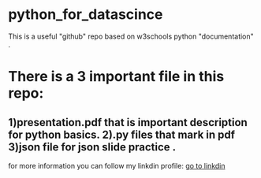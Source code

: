 # python_for_datascince
This is a useful "github" repo based on w3schools python "documentation" .
<h1>There is a 3 important file in this repo:</h1>
<h2>1)presentation.pdf that is important description for python basics. 
2).py files that mark in pdf 
3)json file for json slide practice .
</h2>
for more information you can follow my linkdin profile:
<a href="https://www.linkedin.com/in/mahdi-moshfegh-650773267/">go to linkdin</a>


